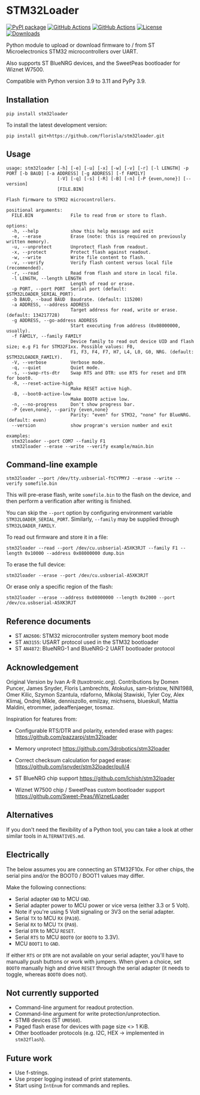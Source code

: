 # STM32Loader

[![PyPI package](https://badge.fury.io/py/stm32loader.svg)](https://badge.fury.io/py/stm32loader)
[![GitHub Actions](https://img.shields.io/github/workflow/status/florisla/stm32loader/Test?label=tests)](https://github.com/florisla/stm32loader/actions/workflows/test.yaml)
[![GitHub Actions](https://img.shields.io/github/workflow/status/florisla/stm32loader/Lint?label=lint)](https://github.com/florisla/stm32loader/actions/workflows/lint.yaml)
[![License](https://img.shields.io/pypi/l/stm32loader.svg)](https://pypi.org/project/stm32loader/)
[![Downloads](https://pepy.tech/badge/stm32loader)](https://pepy.tech/project/stm32loader)

Python module to upload or download firmware to / from
ST Microelectronics STM32 microcontrollers over UART.

Also supports ST BlueNRG devices, and the SweetPeas bootloader
for Wiznet W7500.

Compatible with Python version 3.9 to 3.11 and PyPy 3.9.


## Installation

    pip install stm32loader

To install the latest development version:

    pip install git+https://github.com/florisla/stm32loader.git


## Usage

<!-- [[[cog
import sys
from io import StringIO
import cog
from stm32loader.main import main

sys.stdout = StringIO()

main("--help", avoid_system_exit=True)

cog.out(f"```\n{sys.stdout.getvalue()}```")

sys.stdout.close()
sys.stdout = sys.__stdout__
]]] -->
```
usage: stm32loader [-h] [-e] [-u] [-x] [-w] [-v] [-r] [-l LENGTH] -p PORT [-b BAUD] [-a ADDRESS] [-g ADDRESS] [-f FAMILY]
                   [-V] [-q] [-s] [-R] [-B] [-n] [-P {even,none}] [--version]
                   [FILE.BIN]

Flash firmware to STM32 microcontrollers.

positional arguments:
  FILE.BIN              File to read from or store to flash.

options:
  -h, --help            show this help message and exit
  -e, --erase           Erase (note: this is required on previously written memory).
  -u, --unprotect       Unprotect flash from readout.
  -x, --protect         Protect flash against readout.
  -w, --write           Write file content to flash.
  -v, --verify          Verify flash content versus local file (recommended).
  -r, --read            Read from flash and store in local file.
  -l LENGTH, --length LENGTH
                        Length of read or erase.
  -p PORT, --port PORT  Serial port (default: $STM32LOADER_SERIAL_PORT).
  -b BAUD, --baud BAUD  Baudrate. (default: 115200)
  -a ADDRESS, --address ADDRESS
                        Target address for read, write or erase. (default: 134217728)
  -g ADDRESS, --go-address ADDRESS
                        Start executing from address (0x08000000, usually).
  -f FAMILY, --family FAMILY
                        Device family to read out device UID and flash size; e.g F1 for STM32F1xx. Possible values: F0,
                        F1, F3, F4, F7, H7, L4, L0, G0, NRG. (default: $STM32LOADER_FAMILY).
  -V, --verbose         Verbose mode.
  -q, --quiet           Quiet mode.
  -s, --swap-rts-dtr    Swap RTS and DTR: use RTS for reset and DTR for boot0.
  -R, --reset-active-high
                        Make RESET active high.
  -B, --boot0-active-low
                        Make BOOT0 active low.
  -n, --no-progress     Don't show progress bar.
  -P {even,none}, --parity {even,none}
                        Parity: "even" for STM32, "none" for BlueNRG. (default: even)
  --version             show program's version number and exit

examples:
  stm32loader --port COM7 --family F1
  stm32loader --erase --write --verify example/main.bin
```
<!-- [[[end]]] -->

## Command-line example

```
stm32loader --port /dev/tty.usbserial-ftCYPMYJ --erase --write --verify somefile.bin
```

This will pre-erase flash, write `somefile.bin` to the flash on the device, and then
perform a verification after writing is finished.

You can skip the `--port` option by configuring environment variable
`STM32LOADER_SERIAL_PORT`.
Similarly, `--family` may be supplied through `STM32LOADER_FAMILY`.

To read out firmware and store it in a file:

```
stm32loader --read --port /dev/cu.usbserial-A5XK3RJT --family F1 --length 0x10000 --address 0x08000000 dump.bin 
```


To erase the full device:

```
stm32loader --erase --port /dev/cu.usbserial-A5XK3RJT
```

Or erase only a specific region of the flash:

```
stm32loader --erase --address 0x08000000 --length 0x2000 --port /dev/cu.usbserial-A5XK3RJT
```



## Reference documents

* ST `AN2606`: STM32 microcontroller system memory boot mode
* ST `AN3155`: USART protocol used in the STM32 bootloader
* ST `AN4872`: BlueNRG-1 and BlueNRG-2 UART bootloader protocol


## Acknowledgement

Original Version by Ivan A-R (tuxotronic.org).
Contributions by Domen Puncer, James Snyder, Floris Lambrechts,
Atokulus, sam-bristow, NINI1988, Omer Kilic, Szymon Szantula, rdaforno,
Mikolaj Stawiski, Tyler Coy, Alex Klimaj, Ondrej Mikle, denniszollo,
emilzay, michsens, blueskull, Mattia Maldini, etrommer, jadeaffenjaeger,
tosmaz.

Inspiration for features from:

* Configurable RTS/DTR and polarity, extended erase with pages:
  https://github.com/pazzarpj/stm32loader
  
* Memory unprotect
  https://github.com/3drobotics/stm32loader

* Correct checksum calculation for paged erase:
  https://github.com/jsnyder/stm32loader/pull/4

* ST BlueNRG chip support
  https://github.com/lchish/stm32loader

* Wiznet W7500 chip / SweetPeas custom bootloader support
  https://github.com/Sweet-Peas/WiznetLoader


## Alternatives

If you don't need the flexibility of a Python tool, you can take
a look at other similar tools in `ALTERNATIVES.md`.


## Electrically

The below assumes you are connecting an STM32F10x.
For other chips, the serial pins and/or the BOOT0 / BOOT1 values
may differ.

Make the following connections:

- Serial adapter `GND` to MCU `GND`.
- Serial adapter power to MCU power or vice versa (either 3.3 or 5 Volt).
- Note if you're using 5 Volt signaling or 3V3 on the serial adapter.
- Serial `TX` to MCU `RX` (`PA10`).
- Serial `RX` to MCU `TX` (`PA9`).
- Serial `DTR` to MCU `RESET`.
- Serial `RTS` to MCU `BOOT0` (or `BOOT0` to 3.3V).
- MCU `BOOT1` to `GND`.

If either `RTS` or `DTR` are not available on your serial adapter, you'll have to
manually push buttons or work with jumpers.
When given a choice, set `BOOT0` manually high and drive `RESET` through the serial
adapter (it needs to toggle, whereas `BOOT0` does not).


## Not currently supported

* Command-line argument for readout protection.
* Command-line argument for write protection/unprotection.
* STM8 devices (ST `UM0560`).
* Paged flash erase for devices with page size <> 1 KiB.
* Other bootloader protocols (e.g. I2C, HEX -> implemented in `stm32flash`).


## Future work

* Use f-strings.
* Use proper logging instead of print statements.
* Start using `IntEnum` for commands and replies.
